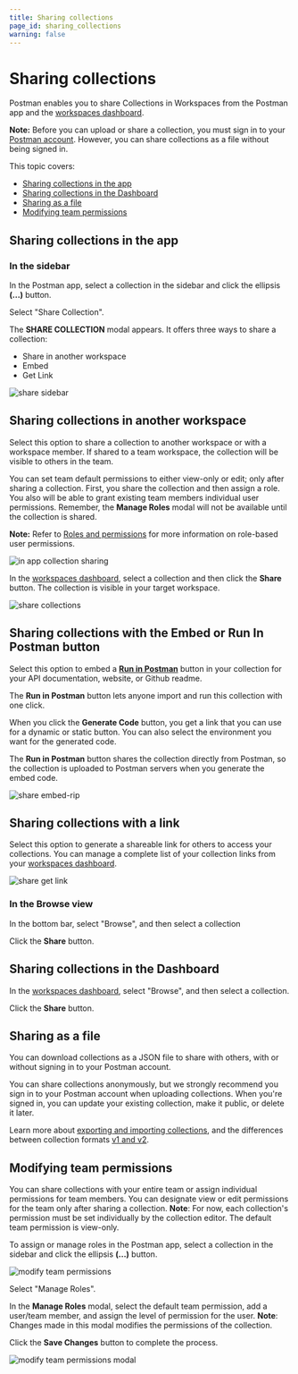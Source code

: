 ```yaml
---
title: Sharing collections
page_id: sharing_collections
warning: false
---
```


# Sharing collections

Postman enables you to share Collections in Workspaces from the Postman app and the [workspaces dashboard](https://app.getpostman.com/dashboard).

**Note:** Before you can upload or share a collection, you must sign in to your [Postman account](/postman/launching_postman/postman_account.md). However, you can share collections as a file without being signed in.

This topic covers:

* [Sharing collections in the app](sharing_collections.md#sharing-collections-in-the-app)
* [Sharing collections in the Dashboard](sharing_collections.md#sharing-collections-in-the-dashboard)
* [Sharing as a file](sharing_collections.md#sharing-as-a-file)
* [Modifying team permissions](sharing_collections.md#modifying-team-permissions)

## Sharing collections in the app

### In the sidebar

In the Postman app, select a collection in the sidebar and click the ellipsis **\(...\)** button.

Select "Share Collection".

The **SHARE COLLECTION** modal appears. It offers three ways to share a collection:

* Share in another workspace
* Embed
* Get Link

![share sidebar](https://s3.amazonaws.com/postman-static-getpostman-com/postman-docs/Collection_Share-Sidebar.png)

## Sharing collections in another workspace

Select this option to share a collection to another workspace or with a workspace member. If shared to a team workspace, the collection will be visible to others in the team.

You can set team default permissions to either view-only or edit; only after sharing a collection. First, you share the collection and then assign a role. You also will be able to grant existing team members individual user permissions. Remember, the **Manage Roles** modal will not be available until the collection is shared.

**Note:** Refer to [Roles and permissions](/postman_pro/managing_postman_pro/roles_and_permissions.md) for more information on role-based user permissions.

![in app collection sharing](https://s3.amazonaws.com/postman-static-getpostman-com/postman-docs/Collection_sharing_new.png)

In the [workspaces dashboard](https://app.getpostman.com/dashboard), select a collection and then click the **Share** button. The collection is visible in your target workspace.

![share collections](https://s3.amazonaws.com/postman-static-getpostman-com/postman-docs/WS-share-collection-dashboard.png)

## Sharing collections with the Embed or Run In Postman button

Select this option to embed a [**Run in Postman**](/postman_for_publishers/run_button/creating_run_button.md) button in your collection for your API documentation, website, or Github readme.

The **Run in Postman** button lets anyone import and run this collection with one click.

When you click the **Generate Code** button, you get a link that you can use for a dynamic or static button. You can also select the environment you want for the generated code.

The **Run in Postman** button shares the collection directly from Postman, so the collection is uploaded to Postman servers when you generate the embed code.

![share embed-rip](https://s3.amazonaws.com/postman-static-getpostman-com/postman-docs/Collection_sharing_link.png)

## Sharing collections with a link

Select this option to generate a shareable link for others to access your collections. You can manage a complete list of your collection links from your [workspaces dashboard](https://app.getpostman.com/dashboard).

![share get link](https://s3.amazonaws.com/postman-static-getpostman-com/postman-docs/Collection_sharing_link2.png)

### In the Browse view

In the bottom bar, select "Browse", and then select a collection

Click the **Share** button.

## Sharing collections in the Dashboard

In the [workspaces dashboard](https://app.getpostman.com/dashboard), select "Browse", and then select a collection.

Click the **Share** button.

## Sharing as a file

You can download collections as a JSON file to share with others, with or without signing in to your Postman account.

You can share collections anonymously, but we strongly recommend you sign in to your Postman account when uploading collections. When you're signed in, you can update your existing collection, make it public, or delete it later.

Learn more about [exporting and importing collections](/postman/collections/data_formats.md), and the differences between collection formats [v1 and v2](https://blog.getpostman.com/2015/06/05/travelogue-of-postman-collection-format-v2/).

## Modifying team permissions

You can share collections with your entire team or assign individual permissions for team members. You can designate view or edit permissions for the team only after sharing a collection. **Note**: For now, each collection's permission must be set individually by the collection editor. The default team permission is view-only.

To assign or manage roles in the Postman app, select a collection in the sidebar and click the ellipsis **\(...\)** button.

![modify team permissions](https://s3.amazonaws.com/postman-static-getpostman-com/postman-docs/Manage_Roles.png)

Select "Manage Roles".

In the **Manage Roles** modal, select the default team permission, add a user/team member, and assign the level of permission for the user. **Note**: Changes made in this modal modifies the permissions of the collection.

Click the **Save Changes** button to complete the process.

![modify team permissions modal](https://s3.amazonaws.com/postman-static-getpostman-com/postman-docs/Manage_Roles3.png)

